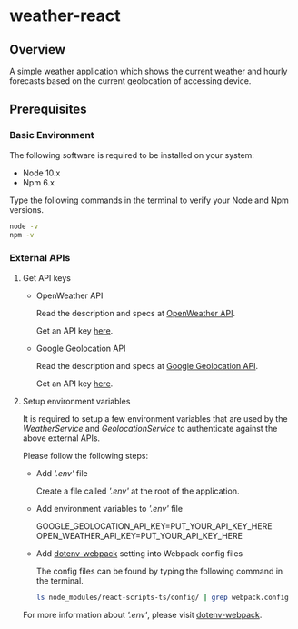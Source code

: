 # weather-react

## Overview

A simple weather application which shows the current weather and hourly forecasts based on the current geolocation of accessing device.

## Prerequisites

### Basic Environment

The following software is required to be installed on your system:

* Node 10.x
* Npm 6.x

Type the following commands in the terminal to verify your Node and Npm versions.

```bash
node -v
npm -v
```

### External APIs

1. Get API keys

   * OpenWeather API

     Read the description and specs at [OpenWeather API](http://openweathermap.org/api).

     Get an API key [here](http://openweathermap.org/appid).

   * Google Geolocation API

     Read the description and specs at [Google Geolocation API](https://developers.google.com/maps/documentation/geolocation/intro).

     Get an API key [here](https://developers.google.com/maps/documentation/geolocation/get-api-key).

1. Setup environment variables

   It is required to setup a few environment variables that are used by the _WeatherService_ and _GeolocationService_ to authenticate against the above external APIs.

   Please follow the following steps:

   * Add _'.env'_ file

     Create a file called _'.env'_ at the root of the application.

   * Add environment variables to _'.env'_ file

     GOOGLE_GEOLOCATION_API_KEY=PUT_YOUR_API_KEY_HERE
     OPEN_WEATHER_API_KEY=PUT_YOUR_API_KEY_HERE

   * Add [dotenv-webpack](https://www.npmjs.com/package/dotenv-webpack) setting into Webpack config files

      The config files can be found by typing the following command in the terminal.

     ```bash
     ls node_modules/react-scripts-ts/config/ | grep webpack.config
     ```

   For more information about _'.env'_, please visit [dotenv-webpack](https://www.npmjs.com/package/dotenv-webpack).
